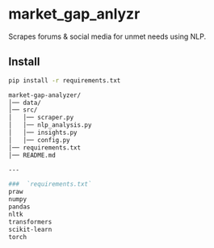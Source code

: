 # market_gap_anlyzr
Scrapes forums & social media for unmet needs using NLP.

## Install
```sh
pip install -r requirements.txt

market-gap-analyzer/
│── data/
│── src/
│   │── scraper.py
│   │── nlp_analysis.py
│   │── insights.py
│   │── config.py
│── requirements.txt
│── README.md

---

###  `requirements.txt`
praw
numpy
pandas
nltk
transformers
scikit-learn
torch

